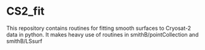 # CS2_fit

This repository contains routines for fitting smooth surfaces to Cryosat-2 data in python.  It makes heavy use of routines in smithB/pointCollection and smithB/LSsurf
